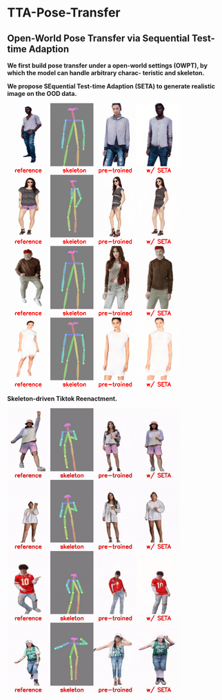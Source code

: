 # TTA-Pose-Transfer

## Open-World Pose Transfer via Sequential Test-time Adaption
**We first build pose transfer under a open-world settings (OWPT), by which the model can handle arbitrary charac-
teristic and skeleton.**

**We propose SEquential Test-time Adaption (SETA) to generate realistic image on the OOD data.**


<p float="center">
<img src="image/image_000847.gif" width="400px"/> <img src="image/image_002954.gif" width="400px"/>
<img src="image/image_001006.gif" width="400px"/> <img src="image/image_002689.gif" width="400px"/>
</p>

**Skeleton-driven Tiktok Reenactment.**
<p float="center">
<img src="tiktok_video/00035_00043.gif" width="400px"/> <img src="tiktok_video/00225_00043.gif" width="400px"/>
<img src="tiktok_video/00058_00104.gif" width="400px"/> <img src="tiktok_video/00165_00035.gif" width="400px"/>
</p>
